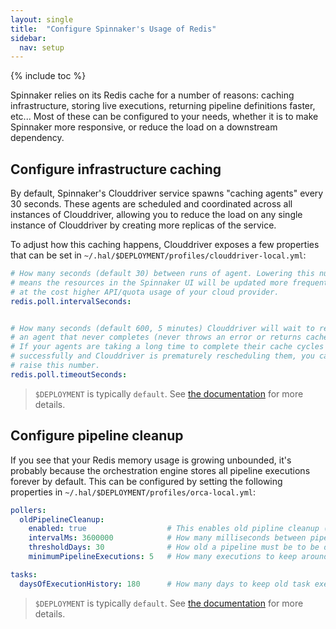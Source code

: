 ```yaml
---
layout: single
title:  "Configure Spinnaker's Usage of Redis"
sidebar:
  nav: setup
---
```


{% include toc %}

Spinnaker relies on its Redis cache for a number of reasons: caching
infrastructure, storing live executions, returning pipeline definitions faster,
etc... Most of these can be configured to your needs, whether it is to make
Spinnaker more responsive, or reduce the load on a downstream dependency.

## Configure infrastructure caching

By default, Spinnaker's Clouddriver service spawns "caching agents" every
30 seconds. These agents are scheduled and coordinated across all instances of
Clouddriver, allowing you to reduce the load on any single instance of
Clouddriver by creating more replicas of the service.

To adjust how this caching happens, Clouddriver exposes a few properties that
can be set in `~/.hal/$DEPLOYMENT/profiles/clouddriver-local.yml`:

```yaml
# How many seconds (default 30) between runs of agent. Lowering this number
# means the resources in the Spinnaker UI will be updated more frequently,
# at the cost higher API/quota usage of your cloud provider.
redis.poll.intervalSeconds:


# How many seconds (default 600, 5 minutes) Clouddriver will wait to reschedule
# an agent that never completes (never throws an error or returns cache data).
# If your agents are taking a long time to complete their cache cycles
# successfully and Clouddriver is prematurely rescheduling them, you can try to
# raise this number.
redis.poll.timeoutSeconds:
```

> `$DEPLOYMENT` is typically `default`. See [the
> documentation](/reference/halyard#deployments) for more details.

## Configure pipeline cleanup

If you see that your Redis memory usage is growing unbounded, it's probably
because the orchestration engine stores all pipeline executions forever by
default. This can be configured by setting the following properties in
`~/.hal/$DEPLOYMENT/profiles/orca-local.yml`:

```yaml
pollers:
  oldPipelineCleanup:
    enabled: true                  # This enables old pipline cleanup (default: false)
    intervalMs: 3600000            # How many milliseconds between pipeline cleanup runs (default: 1hr or 3600000)
    thresholdDays: 30              # How old a pipeline must be to be deleted (default: 30)
    minimumPipelineExecutions: 5   # How many executions to keep around (default: 5)

tasks:
  daysOfExecutionHistory: 180      # How many days to keep old task executions around.
```

> `$DEPLOYMENT` is typically `default`. See [the
> documentation](/reference/halyard#deployments) for more details.
